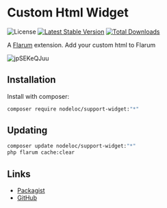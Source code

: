 # Custom Html Widget

![License](https://img.shields.io/badge/license-MIT-blue.svg) [![Latest Stable Version](https://poser.pugx.org/nodeloc/support-widget/v)](https://packagist.org/packages/nodeloc/support-widget) [![Total Downloads](http://poser.pugx.org/nodeloc/support-widget/downloads)](https://packagist.org/packages/nodeloc/support-widget)

A [Flarum](http://flarum.org) extension. Add your custom html to Flarum

![jpSEKeQJuu](https://user-images.githubusercontent.com/79002016/128605479-d7e4ae0e-a8c3-44cd-8586-cf684aedb900.gif)


## Installation

Install with composer:

```sh
composer require nodeloc/support-widget:"*"
```

## Updating

```sh
composer update nodeloc/support-widget:"*"
php flarum cache:clear
```

## Links

- [Packagist](https://packagist.org/packages/nodeloc/support-widget)
- [GitHub](https://github.com/nodelocl/support-widget)


